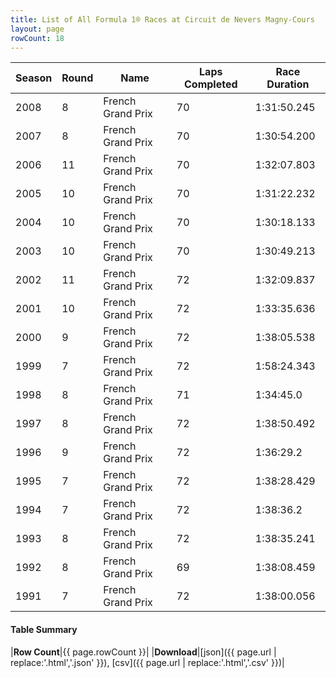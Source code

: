 ```yaml
---
title: List of All Formula 1® Races at Circuit de Nevers Magny-Cours
layout: page
rowCount: 18
---
```


| Season | Round | Name | Laps Completed | Race Duration |
|--|--|--|--|--|
| 2008 | 8 | French Grand Prix | 70 | 1:31:50.245 |
| 2007 | 8 | French Grand Prix | 70 | 1:30:54.200 |
| 2006 | 11 | French Grand Prix | 70 | 1:32:07.803 |
| 2005 | 10 | French Grand Prix | 70 | 1:31:22.232 |
| 2004 | 10 | French Grand Prix | 70 | 1:30:18.133 |
| 2003 | 10 | French Grand Prix | 70 | 1:30:49.213 |
| 2002 | 11 | French Grand Prix | 72 | 1:32:09.837 |
| 2001 | 10 | French Grand Prix | 72 | 1:33:35.636 |
| 2000 | 9 | French Grand Prix | 72 | 1:38:05.538 |
| 1999 | 7 | French Grand Prix | 72 | 1:58:24.343 |
| 1998 | 8 | French Grand Prix | 71 | 1:34:45.0 |
| 1997 | 8 | French Grand Prix | 72 | 1:38:50.492 |
| 1996 | 9 | French Grand Prix | 72 | 1:36:29.2 |
| 1995 | 7 | French Grand Prix | 72 | 1:38:28.429 |
| 1994 | 7 | French Grand Prix | 72 | 1:38:36.2 |
| 1993 | 8 | French Grand Prix | 72 | 1:38:35.241 |
| 1992 | 8 | French Grand Prix | 69 | 1:38:08.459 |
| 1991 | 7 | French Grand Prix | 72 | 1:38:00.056 |

#### Table Summary

|**Row Count**|{{ page.rowCount }}|
|**Download**|[json]({{ page.url | replace:'.html','.json' }}), [csv]({{ page.url | replace:'.html','.csv' }})|
